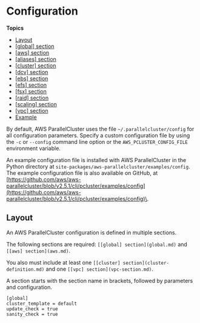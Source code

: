 # Configuration<a name="configuration"></a>

**Topics**
+ [Layout](#layout)
+ [[global] section](global.md)
+ [[aws] section](aws.md)
+ [[aliases] section](aliases.md)
+ [[cluster] section](cluster-definition.md)
+ [[dcv] section](dcv-section.md)
+ [[ebs] section](ebs-section.md)
+ [[efs] section](efs-section.md)
+ [[fsx] section](fsx-section.md)
+ [[raid] section](raid-section.md)
+ [[scaling] section](scaling-section.md)
+ [[vpc] section](vpc-section.md)
+ [Example](examples.md)

By default, AWS ParallelCluster uses the file `~/.parallelcluster/config` for all configuration parameters\. Specify a custom configuration file by using the `-c` or `--config` command line option or the `AWS_PCLUSTER_CONFIG_FILE` environment variable\.

An example configuration file is installed with AWS ParallelCluster in the Python directory at `site-packages/aws-parallelcluster/examples/config`\. The example configuration file is also available on GitHub, at [https://github.com/aws/aws-parallelcluster/blob/v2.5.1/cli/pcluster/examples/config](https://github.com/aws/aws-parallelcluster/blob/v2.5.1/cli/pcluster/examples/config)\.

## Layout<a name="layout"></a>

An AWS ParallelCluster configuration is defined in multiple sections\.

The following sections are required: `[[global] section](global.md)` and `[[aws] section](aws.md)`\.

You also must include at least one `[[cluster] section](cluster-definition.md)` and one `[[vpc] section](vpc-section.md)`\.

A section starts with the section name in brackets, followed by parameters and configuration\.

```
[global]
cluster_template = default
update_check = true
sanity_check = true
```